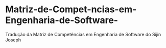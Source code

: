 # Matriz-de-Compet-ncias-em-Engenharia-de-Software-
Tradução da Matriz de Competências em Engenharia de Software do Sijin Joseph
